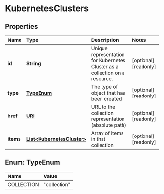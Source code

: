 # KubernetesClusters

## Properties

| Name | Type | Description | Notes |
| :--- | :--- | :--- | :--- |
| **id** | **String** | Unique representation for Kubernetes Cluster as a collection on a resource. | \[optional\] \[readonly\] |
| **type** | [**TypeEnum**](kubernetesclusters.md#TypeEnum) | The type of object that has been created | \[optional\] \[readonly\] |
| **href** | [**URI**](https://github.com/ionos-cloud/sdk-java/tree/e301a24b681f0ad424762e13995b95c67ad7e66b/docs/URI.md) | URL to the collection representation \(absolute path\) | \[optional\] \[readonly\] |
| **items** | [**List&lt;KubernetesCluster&gt;**](kubernetescluster.md) | Array of items in that collection | \[optional\] \[readonly\] |

## Enum: TypeEnum

| Name | Value |
| :--- | :--- |
| COLLECTION | "collection" |

